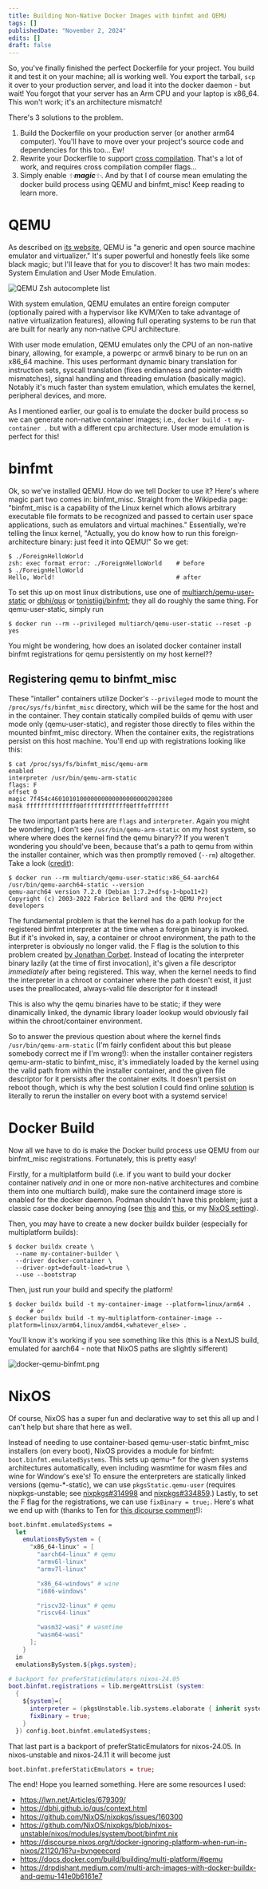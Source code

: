 ```yaml
---
title: Building Non-Native Docker Images with binfmt and QEMU
tags: []
publishedDate: "November 2, 2024"
edits: []
draft: false
---
```


So, you've finally finished the perfect Dockerfile for your project. You build
it and test it on your machine; all is working well. You export the tarball,
`scp` it over to your production server, and load it into the docker daemon -
but wait! You forgot that your server has an Arm CPU and your laptop is x86_64.
This won't work; it's an architecture mismatch!

There's 3 solutions to the problem.

1. Build the Dockerfile on your production server (or another arm64 computer).
   You'll have to move over your project's source code and dependencies for this
   too... Ew!
2. Rewrite your Dockerfile to support
   [cross compilation](https://en.wikipedia.org/wiki/Cross_compiler). That's a
   lot of work, and requires cross compilation compiler flags...
3. Simply enable _✨**magic**✨_. And by that I of course mean emulating the
   docker build process using QEMU and binfmt_misc! Keep reading to learn more.

# QEMU

As described on [its website](https://www.qemu.org/), QEMU is "a generic and
open source machine emulator and virtualizer." It's super powerful and honestly
feels like some black magic; but I'll leave that for you to discover! It has two
main modes: System Emulation and User Mode Emulation.

![QEMU Zsh autocomplete list](/images/qemu-zsh-autocomplete-list.png)

With system emulation, QEMU emulates an entire foreign computer (optionally
paired with a hypervisor like KVM/Xen to take advantage of native virtualization
features), allowing full operating systems to be run that are built for nearly
any non-native CPU architecture.

With user mode emulation, QEMU emulates only the CPU of an non-native binary,
allowing, for example, a powerpc or armv6 binary to be run on an x86_64 machine.
This uses performant dynamic binary translation for instruction sets, syscall
translation (fixes endianness and pointer-width mismatches), signal handling and
threading emulation (basically magic). Notably it's much faster than system
emulation, which emulates the kernel, peripheral devices, and more.

As I mentioned earlier, our goal is to emulate the docker build process so we
can generate non-native container images; i.e., `docker build -t my-container .`
but with a different cpu architecture. User mode emulation is perfect for this!

# binfmt

Ok, so we've installed QEMU. How do we tell Docker to use it? Here's where magic
part two comes in: binfmt_misc. Straight from the Wikipedia page: "binfmt_misc
is a capability of the Linux kernel which allows arbitrary executable file
formats to be recognized and passed to certain user space applications, such as
emulators and virtual machines." Essentially, we're telling the linux kernel,
"Actually, you do know how to run this foreign-architecture binary: just feed it
into QEMU!" So we get:

```
$ ./ForeignHelloWorld
zsh: exec format error: ./ForeignHelloWorld    # before
$ ./ForeignHelloWorld
Hello, World!                                  # after
```

To set this up on most linux distributions, use one of
[multiarch/qemu-user-static](https://github.com/multiarch/qemu-user-static) or
[dbhi/qus](https://github.com/dbhi/qus) or
[tonistiigi/binfmt](https://github.com/tonistiigi/binfmt); they all do roughly
the same thing. For qemu-user-static, simply run

```
$ docker run --rm --privileged multiarch/qemu-user-static --reset -p yes
```

You might be wondering, how does an isolated docker container install binfmt
registrations for qemu persistently on my host kernel??

## Registering qemu to binfmt_misc

These "intaller" containers utilize Docker's `--privileged` mode to mount the
`/proc/sys/fs/binfmt_misc` directory, which will be the same for the host and in
the container. They contain statically compiled builds of qemu with user mode
only (qemu-user-static), and register those directly to files within the mounted
binfmt_misc directory. When the container exits, the registrations persist on
this host machine. You'll end up with registrations looking like this:

```
$ cat /proc/sys/fs/binfmt_misc/qemu-arm
enabled
interpreter /usr/bin/qemu-arm-static
flags: F
offset 0
magic 7f454c4601010100000000000000000002002800
mask ffffffffffffff00ffffffffffff00fffeffffff
```

The two important parts here are `flags` and `interpreter`. Again you might be
wondering, I don't see `/usr/bin/qemu-arm-static` on my host system, so where
where does the kernel find the qemu binary?? If you weren't wondering you
should've been, because that's a path to qemu from within the installer
container, which was then promptly removed (`--rm`) altogether. Take a look
([credit](https://stackoverflow.com/a/72890225/11424968)):

```
$ docker run --rm multiarch/qemu-user-static:x86_64-aarch64 /usr/bin/qemu-aarch64-static --version
qemu-aarch64 version 7.2.0 (Debian 1:7.2+dfsg-1~bpo11+2)
Copyright (c) 2003-2022 Fabrice Bellard and the QEMU Project developers
```

The fundamental problem is that the kernel has do a path lookup for the
registered binfmt interpreter at the time when a foreign binary is invoked. But
if it's invoked in, say, a container or chroot environment, the path to the
interpreter is obviously no longer valid. the F flag is the solution to this
problem created [by Jonathan Corbet](https://lwn.net/Articles/679308/). Instead
of locating the interpreter binary lazily (at the time of first invocation),
it's given a file descriptor _immediately_ after being registered. This way,
when the kernel needs to find the interpreter in a chroot or container where the
path doesn't exist, it just uses the preallocated, always-valid file descriptor
for it instead!

This is also why the qemu binaries have to be static; if they were dinamically
linked, the dynamic library loader lookup would obviously fail within the
chroot/container environment.

So to answer the previous question about where the kernel finds
`/usr/bin/qemu-arm-static` (I'm fairly confident about this but please somebody
correct me if I'm wrong!): when the installer container registers
qemu-arm-static to binfmt_misc, it's immediately loaded by the kernel using the
valid path from within the installer container, and the given file descriptor
for it persists after the container exits. It doesn't persist on reboot though,
which is why the best solution I could find online
[solution](https://github.com/multiarch/qemu-user-static/issues/160#issuecomment-1010179295)
is literally to rerun the installer on every boot with a systemd service!

# Docker Build

Now all we have to do is make the Docker build process use QEMU from our
binfmt_misc registrations. Fortunately, this is pretty easy!

Firstly, for a multiplatform build (i.e. if you want to build your docker
container natively _and_ in one or more non-native architectures and combine
them into one multiarch build), make sure the containerd image store is enabled
for the docker daemon. Podman shouldn't have this problem; just a classic case
docker being annoying (see
[this](https://docs.docker.com/build/building/multi-platform/#enable-the-containerd-image-store)
and [this](https://github.com/docker/roadmap/issues/371), or my
[NixOS setting](https://github.com/Bvngee/nixconf/blob/3fc7c9ba4428ed631e8712a94c50cf5e7070a08e/nixos/hardware/containerization.nix#L33)).

Then, you may have to create a new docker buildx builder (especially for
multiplatform builds):

```
$ docker buildx create \
  --name my-container-builder \
  --driver docker-container \
  --driver-opt=default-load=true \
  --use --bootstrap
```

Then, just run your build and specify the platform!

```
$ docker buildx build -t my-container-image --platform=linux/arm64 .
      # or
$ docker buildx build -t my-multiplatform-container-image --platform=linux/arm64,linux/amd64,<whatever_else> .
```

You'll know it's working if you see something like this (this is a NextJS build,
emulated for aarch64 - note that NixOS paths are slightly sifferent)

![docker-qemu-binfmt.png](/images/docker-binfmt-qemu.png)

# NixOS

Of course, NixOS has a super fun and declarative way to set this all up and I
can't help but share that here as well.

Instead of needing to use container-based qemu-user-static binfmt_misc
installers (on every boot), NixOS provides a module for binfmt:
`boot.binfmt.emulatedSystems`. This sets up qemu-\* for the given systems
architectures automatically, even including wasmtime for wasm files and wine for
Window's exe's! To ensure the enterpreters are statically linked versions
(qemu-\*-static), we can use `pkgsStatic.qemu-user` (requires nixpkgs-unstable;
see [nixpkgs#314998](https://github.com/NixOS/nixpkgs/pull/314998) and
[nixpkgs#334859](https://github.com/NixOS/nixpkgs/pull/334859).) Lastly, to set
the F flag for the registrations, we can use `fixBinary = true;`. Here's what we
end up with (thanks to Ten for
[this dicourse comment](https://discourse.nixos.org/t/docker-ignoring-platform-when-run-in-nixos/21120/18?u=bvngeecord)!):

```nix
boot.binfmt.emulatedSystems =
  let
    emulationsBySystem = {
      "x86_64-linux" = [
        "aarch64-linux" # qemu
        "armv6l-linux"
        "armv7l-linux"

        "x86_64-windows" # wine
        "i686-windows"

        "riscv32-linux" # qemu
        "riscv64-linux"

        "wasm32-wasi" # wasmtime
        "wasm64-wasi"
      ];
    }
  in
  emulationsBySystem.${pkgs.system};

# backport for preferStaticEmulators nixos-24.05
boot.binfmt.registrations = lib.mergeAttrsList (system:
  {
    ${system}={
      interpreter = (pkgsUnstable.lib.systems.elaborate { inherit system; }).emulator pkgsUnstable.pkgsStatic;
      fixBinary = true;
    }
  }) config.boot.binfmt.emulatedSystems;
```

That last part is a backport of preferStaticEmulators for nixos-24.05. In
nixos-unstable and nixos-24.11 it will become just

```nix
boot.binfmt.preferStaticEmulators = true;
```

The end! Hope you learned something. Here are some resources I used:

-   https://lwn.net/Articles/679309/
-   https://dbhi.github.io/qus/context.html
-   https://github.com/NixOS/nixpkgs/issues/160300
-   https://github.com/NixOS/nixpkgs/blob/nixos-unstable/nixos/modules/system/boot/binfmt.nix
-   https://discourse.nixos.org/t/docker-ignoring-platform-when-run-in-nixos/21120/16?u=bvngeecord
-   https://docs.docker.com/build/building/multi-platform/#qemu
-   https://drpdishant.medium.com/multi-arch-images-with-docker-buildx-and-qemu-141e0b6161e7
